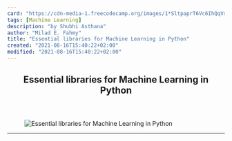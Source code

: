 ```yaml
---
card: "https://cdn-media-1.freecodecamp.org/images/1*SltpaprT6Vc6IhQqVsYKtA.png"
tags: [Machine Learning]
description: "by Shubhi Asthana"
author: "Milad E. Fahmy"
title: "Essential libraries for Machine Learning in Python"
created: "2021-08-16T15:40:22+02:00"
modified: "2021-08-16T15:40:22+02:00"
---
```

<div class="site-wrapper">
<main id="site-main" class="site-main outer">
<div class="inner">
<article class="post-full post tag-machine-learning tag-python tag-data-science tag-data-visualization tag-tech ">
<header class="post-full-header">
<h1 class="post-full-title">Essential libraries for Machine Learning in Python</h1>
</header>
<figure class="post-full-image">
<picture>
<source media="(max-width: 700px)" sizes="1px" srcset="data:image/gif;base64,R0lGODlhAQABAIAAAAAAAP///yH5BAEAAAAALAAAAAABAAEAAAIBRAA7 1w">
<source media="(min-width: 701px)" sizes="(max-width: 800px) 400px,
(max-width: 1170px) 700px,
1400px" srcset="https://cdn-media-1.freecodecamp.org/images/1*SltpaprT6Vc6IhQqVsYKtA.png 300w,
https://cdn-media-1.freecodecamp.org/images/1*SltpaprT6Vc6IhQqVsYKtA.png 600w,
https://cdn-media-1.freecodecamp.org/images/1*SltpaprT6Vc6IhQqVsYKtA.png 1000w,
https://cdn-media-1.freecodecamp.org/images/1*SltpaprT6Vc6IhQqVsYKtA.png 2000w">
<img onerror="this.style.display='none'" src="https://cdn-media-1.freecodecamp.org/images/1*SltpaprT6Vc6IhQqVsYKtA.png" alt="Essential libraries for Machine Learning in Python">
</picture>
</figure>
<section class="post-full-content">
<div class="post-content medium-migrated-article">
</div>
<hr>
</section>
</article>
</div>
</main>
</div>
<!-- Google Tag Manager (noscript) -->
<!-- End Google Tag Manager (noscript) -->
